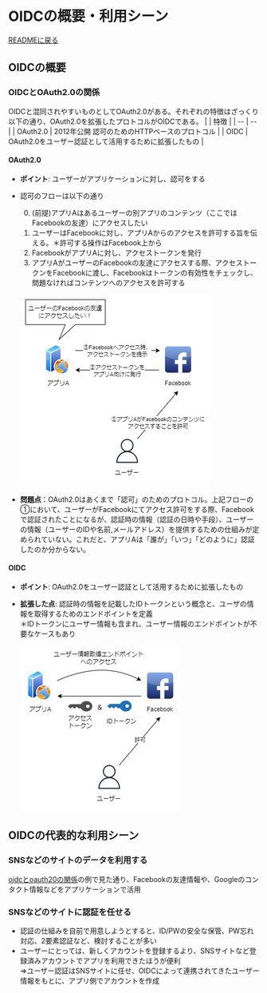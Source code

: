 # OIDCの概要・利用シーン
[READMEに戻る](../README.md)

## OIDCの概要
### OIDCとOAuth2.0の関係
OIDCと混同されやすいものとしてOAuth2.0がある。それぞれの特徴はざっくり以下の通り、OAuth2.0を拡張したプロトコルがOIDCである。
| | 特徴 |
| -- | -- |
| OAuth2.0 | 2012年公開 認可のためのHTTPベースのプロトコル |
| OIDC | OAuth2.0をユーザー認証として活用するために拡張したもの |

#### OAuth2.0
- **ポイント**: ユーザーがアプリケーションに対し、認可をする
- 認可のフローは以下の通り

  0. (前提)アプリAはあるユーザーの別アプリのコンテンツ（ここではFacebookの友達）にアクセスしたい
  1. ユーザーはFacebookに対し、アプリAからのアクセスを許可する旨を伝える。＊許可する操作はFacebook上から
  2. FacebookがアプリAに対し、アクセストークンを発行
  3. アプリAがユーザーのFacebookの友達にアクセスする際、アクセストークンをFacebookに渡し、Facebookはトークンの有効性をチェックし、問題なければコンテンツへのアクセスを許可する

  ![OAuth2.0フロー概要](./img/OAuth2.0_overview.jpg)

- **問題点**：OAuth2.0はあくまで「認可」のためのプロトコル。上記フローの①において、ユーザーがFacebookにてアクセス許可をする際、Facebookで認証されたことになるが、認証時の情報（認証の日時や手段）、ユーザーの情報（ユーザーのIDや名前,メールアドレス）を提供するための仕組みが定められていない。これだと、アプリAは「誰が」「いつ」「どのように」認証したのか分からない。

#### OIDC
- **ポイント**: OAuth2.0をユーザー認証として活用するために拡張したもの
- **拡張した点**: 認証時の情報を記載したIDトークンという概念と、ユーザの情報を取得するためのエンドポイントを定義  
  ＊IDトークンにユーザー情報も含まれ、ユーザー情報のエンドポイントが不要なケースもあり

  ![OIDC拡張ポイント](./img/oidc_expanded_point.jpg)

## OIDCの代表的な利用シーン
### SNSなどのサイトのデータを利用する
[oidcとoauth20の関係](#oidcとoauth20の関係)の例で見た通り、Facebookの友達情報や、Googleのコンタクト情報などをアプリケーションで活用

### SNSなどのサイトに認証を任せる
- 認証の仕組みを自前で用意しようとすると、ID/PWの安全な保管、PW忘れ対応、2要素認証など、検討することが多い
- ユーザーにとっては、新しくアカウントを登録するより、SNSサイトなど登録済みアカウントでアプリを利用できたほうが便利  
=>ユーザー認証はSNSサイトに任せ、OIDCによって連携されてきたユーザー情報をもとに、アプリ側でアカウントを作成
